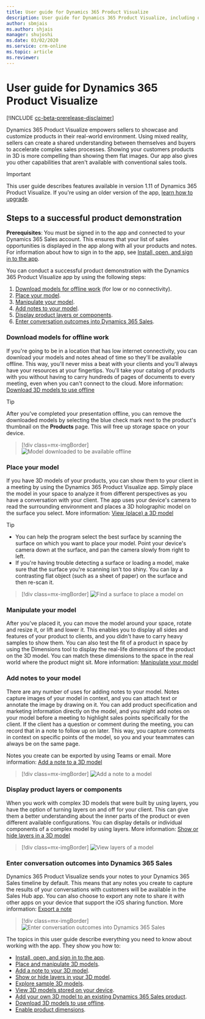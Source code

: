 ```yaml
---
title: User guide for Dynamics 365 Product Visualize
description: User guide for Dynamics 365 Product Visualize, including opening and signing in to the app, placing and manipulating 3D models, adding notes, adding your own 3D models, and exploring sample 3D models
author: sbmjais
ms.author: shjais
manager: shujoshi
ms.date: 03/02/2020
ms.service: crm-online
ms.topic: article
ms.reviewer:
---
```


# User guide for Dynamics 365 Product Visualize

[!INCLUDE [cc-beta-prerelease-disclaimer](../includes/cc-beta-prerelease-disclaimer.md)]

Dynamics 365 Product Visualize empowers sellers to showcase and customize products in their real-world environment. Using mixed reality, sellers can create a shared understanding between themselves and buyers to accelerate complex sales processes. Showing your customers products in 3D is more compelling than showing them flat images. Our app also gives you other capabilities that aren't available with conventional sales tools. 

> [!IMPORTANT]
> This user guide describes features available in version 1.11 of Dynamics 365 Product Visualize. If you're using an older version of the app, [learn how to upgrade](sign-in.md).

## Steps to a successful product demonstration

**Prerequisites**: You must be signed in to the app and connected to your Dynamics 365 Sales account. This ensures that your list of sales opportunities is displayed in the app along with all your products and notes. For information about how to sign in to the app, see [Install, open, and sign in to the app](sign-in.md).

You can conduct a successful product demonstration with the Dynamics 365 Product Visualize app by using the following steps:

1.	[Download models for offline work](#download-models-for-offline-work) (for low or no connectivity).
2.	[Place your model](#place-your-model).
3.	[Manipulate your model](#manipulate-your-model).
4.	[Add notes to your model](#add-notes-to-your-model).
5.	[Display product layers or components](#display-product-layers-or-components).
6.	[Enter conversation outcomes into Dynamics 365 Sales](#enter-conversation-outcomes-into-dynamics-365-sales).

### Download models for offline work

If you're going to be in a location that has low internet connectivity, you can download your models and notes ahead of time so they'll be available offline. This way, you'll never miss a beat with your clients and you'll always have your resources at your fingertips. You'll take your catalog of products with you without having to carry hundreds of pages of documents to every meeting, even when you can't connect to the cloud. More information: [Download 3D models to use offline](download-models.md)

> [!TIP]
> After you've completed your presentation offline, you can remove the downloaded models by selecting the blue check mark next to the product's thumbnail on the **Products** page. This will free up storage space on your device.

> [!div class=mx-imgBorder]
> ![Model downloaded to be available offline](media/model-downloaded.png "Model downloaded to be available offline")

### Place your model

If you have 3D models of your products, you can show them to your client in a meeting by using the Dynamics 365 Product Visualize app. Simply place the model in your space to analyze it from different perspectives as you have a conversation with your client. The app uses your device's camera to read the surrounding environment and places a 3D holographic model on the surface you select. More information: [View (place) a 3D model](manipulate-models.md#view-place-a-3d-model-in-mixed-reality)

> [!TIP]
> - You can help the program select the best surface by scanning the surface on which you want to place your model. Point your device's camera down at the surface, and pan the camera slowly from right to left. 
> - If you're having trouble detecting a surface or loading a model, make sure that the surface you're scanning isn't too shiny. You can lay a contrasting flat object (such as a sheet of paper) on the surface and then re-scan it.

> [!div class=mx-imgBorder]
> ![Find a surface to place a model on](media/preface-find-surface.png "Find a surface to place a model on")

<!--
![Model placed on a surface](media/preface-model-placed.png "Model placed on a surface")
-->

### Manipulate your model

After you've placed it, you can move the model around your space, rotate and resize it, or lift and lower it. This enables you to display all sides and features of your product to clients, and you didn't have to carry heavy samples to show them. You can also test the fit of a product in space by using the Dimensions tool to display the real-life dimensions of the product on the 3D model. You can match these dimensions to the space in the real world where the product might sit. More information: [Manipulate your model](manipulate-models.md#manipulate-your-model)

### Add notes to your model

There are any number of uses for adding notes to your model. Notes capture images of your model in context, and you can attach text or annotate the image by drawing on it. You can add product specification and marketing information directly on the model, and you might add notes on your model before a meeting to highlight sales points specifically for the client. If the client has a question or comment during the meeting, you can record that in a note to follow up on later. This way, you capture comments in context on specific points of the model, so you and your teammates can always be on the same page.

Notes you create can be exported by using Teams or email. More information: [Add a note to a 3D model](add-note.md#add-a-note)

> [!div class=mx-imgBorder]
> ![Add a note to a model](media/preface-add-note.png "Add a note to a model")

### Display product layers or components

When you work with complex 3D models that were built by using layers, you have the option of turning layers on and off for your client. This can give them a better understanding about the inner parts of the product or even different available configurations. You can display details or individual components of a complex model by using layers. More information: [Show or hide layers in a 3D model](layers.md)

> [!div class=mx-imgBorder]
> ![View layers of a model](media/preface-view-layers.png "View layers of a model")

### Enter conversation outcomes into Dynamics 365 Sales

Dynamics 365 Product Visualize sends your notes to your Dynamics 365 Sales timeline by default. This means that any notes you create to capture the results of your conversations with customers will be available in the Sales Hub app. You can also choose to export any note to share it with other apps on your device that support the iOS sharing function. More information: [Export a note](add-note.md#export-a-note)

> [!div class=mx-imgBorder]
> ![Enter conversation outcomes into Dynamics 365 Sales](media/dynamics-notes-timeline.png "Enter conversation outcomes into Dynamics 365 Sales")

The topics in this user guide describe everything you need to know about working with the app. They show you how to:

- [Install, open, and sign in to the app](sign-in.md).
- [Place and manipulate 3D models](manipulate-models.md).
- [Add a note to your 3D model](add-note.md).
- [Show or hide layers in your 3D model](layers.md).
- [Explore sample 3D models](explore-samples.md).
- [View 3D models stored on your device](browse-models.md).
- [Add your own 3D model to an existing Dynamics 365 Sales product](add-model.md).
- [Download 3D models to use offline](download-models.md).
- [Enable product dimensions](product-dimensions.md).

